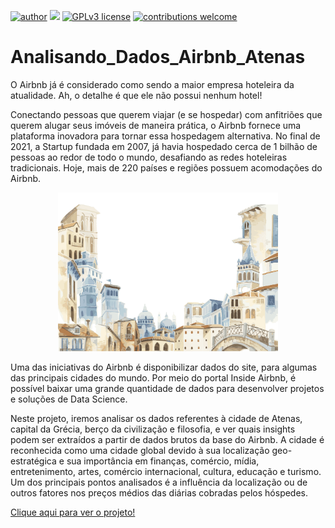 [![author](https://img.shields.io/badge/author-jaomarcelofc-red.svg)](https://www.linkedin.com/in/joao-marcelo-fonseca-cunha) [![](https://img.shields.io/badge/python-3.7+-blue.svg)](https://www.python.org/downloads/release/python-365/) [![GPLv3 license](https://img.shields.io/badge/License-GPLv3-blue.svg)](http://perso.crans.org/besson/LICENSE.html) [![contributions welcome](https://img.shields.io/badge/contributions-welcome-brightgreen.svg?style=flat)](https://github.com/carlosfab/data_science/issues)

# Analisando_Dados_Airbnb_Atenas

O Airbnb já é considerado como sendo a maior empresa hoteleira da atualidade. Ah, o detalhe é que ele não possui nenhum hotel!

Conectando pessoas que querem viajar (e se hospedar) com anfitriões que querem alugar seus imóveis de maneira prática, o Airbnb fornece uma plataforma inovadora para tornar essa hospedagem alternativa. No final de 2021, a Startup fundada em 2007, já havia hospedado cerca de 1 bilhão de pessoas ao redor de todo o mundo, desafiando as redes hoteleiras tradicionais. Hoje, mais de 220 países e regiões possuem acomodações do Airbnb.

<p align="center">
  <img src= "joao_airbnb.jpg"width=70% >
</p>




Uma das iniciativas do Airbnb é disponibilizar dados do site, para algumas das principais cidades do mundo. Por meio do portal Inside Airbnb, é possível baixar uma grande quantidade de dados para desenvolver projetos e soluções de Data Science.

Neste projeto, iremos analisar os dados referentes à cidade de Atenas, capital da Grécia, berço da civilização e filosofia, e ver quais insights podem ser extraídos a partir de dados brutos da base do Airbnb. A cidade é reconhecida como uma cidade global devido à sua localização geo-estratégica e sua importância em finanças, comércio, mídia, entretenimento, artes, comércio internacional, cultura, educação e turismo. Um dos principais pontos analisados é a influência da localização ou de outros fatores nos preços médios das diárias cobradas pelos hóspedes.

[Clique aqui para ver o projeto!](https://github.com/joaomarcelofc/Analisando_Dados_Airbnb_Atenas/blob/main/Analisando_os_Dados_do_Airbnb_Atenas.ipynb)
